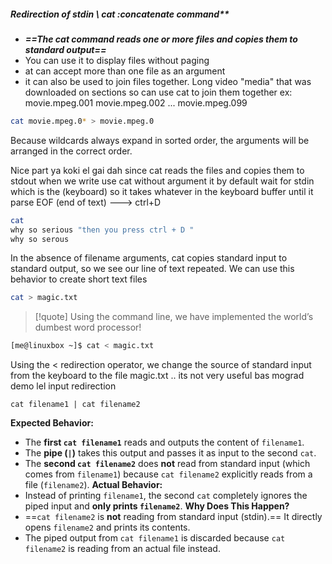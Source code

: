##### **Redirection of stdin** \ cat :concatenate command** 
- ***==The cat command reads one or more files and copies them to standard output==***
- You can use it to display files without paging
- at can accept more than one file as an argument
- it can also be used to join files together.
Long video "media" that was downloaded on sections so can use cat to join them together
ex:
movie.mpeg.001 movie.mpeg.002 ... movie.mpeg.099 
```bash 
cat movie.mpeg.0* > movie.mpeg.0
```
Because wildcards always expand in sorted order, the arguments will be
arranged in the correct order.

Nice part ya koki el gai dah 
since cat reads the files and copies them to stdout when we write use cat without argument it by default wait for stdin which is the (keyboard) so it takes whatever in the keyboard buffer until it parse 
EOF (end of text)  ---> ctrl+D

``` bash 
cat 
why so serious "then you press ctrl + D "
why so serous 
```

In the absence of filename arguments, cat copies standard input to standard output, so we see our line of text repeated. We can use this behavior to create short text files
```bash 
cat > magic.txt
```

> [!quote]
 >Using the command line, we have implemented the world’s dumbest word processor!


```bash 
[me@linuxbox ~]$ cat < magic.txt
```

Using the < redirection operator, we change the source of standard input
from the keyboard to the file magic.txt .. its not very useful bas mograd demo lel input redirection



```
cat filename1 | cat filename2
```

**Expected Behavior:**

- The **first `cat filename1`** reads and outputs the content of `filename1`.  
- The **pipe (`|`)** takes this output and passes it as input to the second `cat`.
- The **second `cat filename2`** does **not** read from standard input (which comes from `filename1`) because `cat filename2` explicitly reads from a file (`filename2`).
**Actual Behavior:**
- Instead of printing `filename1`, the second `cat` completely ignores the piped input and **only prints `filename2`**.
**Why Does This Happen?**
- ==`cat filename2` is **not** reading from standard input (stdin).== It directly opens `filename2` and prints its contents.
- The piped output from `cat filename1` is discarded because `cat filename2` is reading from an actual file instead.